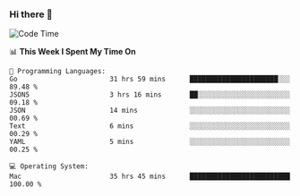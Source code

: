 ### Hi there 👋

<!--
**CrazyCollin/crazycollin** is a ✨ _special_ ✨ repository because its `README.md` (this file) appears on your GitHub profile.

Here are some ideas to get you started:

- 🔭 I’m currently working on ...
- 🌱 I’m currently learning ...
- 👯 I’m looking to collaborate on ...
- 🤔 I’m looking for help with ...
- 💬 Ask me about ...
- 📫 How to reach me: ...
- 😄 Pronouns: ...
- ⚡ Fun fact: ...
-->

<!--START_SECTION:waka-->
![Code Time](http://img.shields.io/badge/Code%20Time-5%2C298%20hrs%2019%20mins-blue)

📊 **This Week I Spent My Time On** 

```text
💬 Programming Languages: 
Go                       31 hrs 59 mins      ██████████████████████░░░   89.48 % 
JSON5                    3 hrs 16 mins       ██░░░░░░░░░░░░░░░░░░░░░░░   09.18 % 
JSON                     14 mins             ░░░░░░░░░░░░░░░░░░░░░░░░░   00.69 % 
Text                     6 mins              ░░░░░░░░░░░░░░░░░░░░░░░░░   00.29 % 
YAML                     5 mins              ░░░░░░░░░░░░░░░░░░░░░░░░░   00.25 % 

💻 Operating System: 
Mac                      35 hrs 45 mins      █████████████████████████   100.00 % 
```


<!--END_SECTION:waka-->
